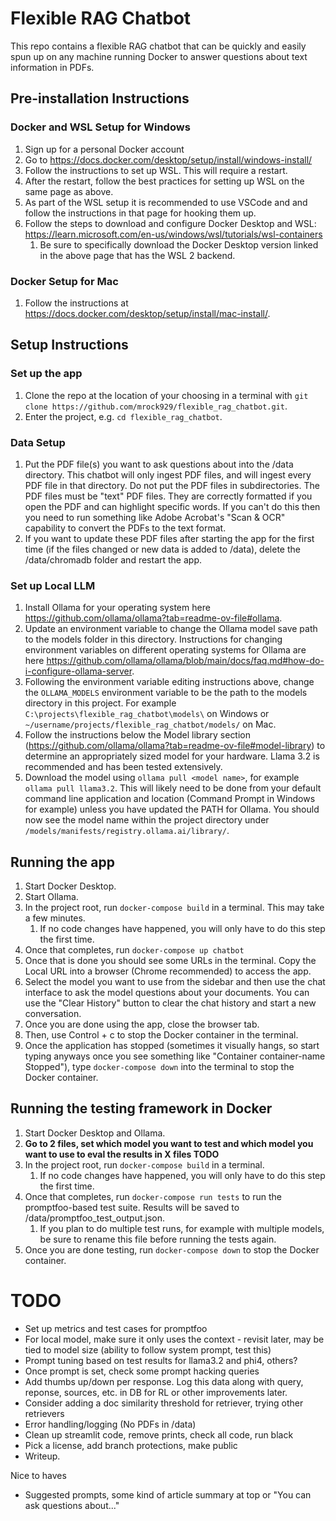 # Flexible RAG Chatbot
This repo contains a flexible RAG chatbot that can be quickly and easily spun up on any machine running Docker to answer questions about text information in PDFs.

## Pre-installation Instructions
### Docker and WSL Setup for Windows
1. Sign up for a personal Docker account
1. Go to https://docs.docker.com/desktop/setup/install/windows-install/
1. Follow the instructions to set up WSL. This will require a restart.
1. After the restart, follow the best practices for setting up WSL on the same page as above.
1. As part of the WSL setup it is recommended to use VSCode and and follow the instructions in that page for hooking them up.
1. Follow the steps to download and configure Docker Desktop and WSL: https://learn.microsoft.com/en-us/windows/wsl/tutorials/wsl-containers
    1. Be sure to specifically download the Docker Desktop version linked in the above page that has the WSL 2 backend.

### Docker Setup for Mac
1. Follow the instructions at https://docs.docker.com/desktop/setup/install/mac-install/.

## Setup Instructions
### Set up the app
1. Clone the repo at the location of your choosing in a terminal with `git clone https://github.com/mrock929/flexible_rag_chatbot.git`.
1. Enter the project, e.g. `cd flexible_rag_chatbot`.

### Data Setup
1. Put the PDF file(s) you want to ask questions about into the /data directory. This chatbot will only ingest PDF files, and will ingest every PDF file in that directory. Do not put the PDF files in subdirectories. The PDF files must be "text" PDF files. They are correctly formatted if you open the PDF and can highlight specific words. If you can't do this then you need to run something like Adobe Acrobat's "Scan & OCR" capability to convert the PDFs to the text format.
1. If you want to update these PDF files after starting the app for the first time (if the files changed or new data is added to /data), delete the /data/chromadb folder and restart the app.

### Set up Local LLM
1. Install Ollama for your operating system here https://github.com/ollama/ollama?tab=readme-ov-file#ollama.
1. Update an environment variable to change the Ollama model save path to the models folder in this directory. Instructions for changing environment variables on different operating systems for Ollama are here https://github.com/ollama/ollama/blob/main/docs/faq.md#how-do-i-configure-ollama-server.
1. Following the environment variable editing instructions above, change the `OLLAMA_MODELS` environment variable to be the path to the models directory in this project. For example `C:\projects\flexible_rag_chatbot\models\` on Windows or `~/username/projects/flexible_rag_chatbot/models/` on Mac.
1. Follow the instructions below the Model library section (https://github.com/ollama/ollama?tab=readme-ov-file#model-library) to determine an appropriately sized model for your hardware. Llama 3.2 is recommended and has been tested extensively.
1. Download the model using `ollama pull <model name>`, for example `ollama pull llama3.2`. This will likely need to be done from your default command line application and location (Command Prompt in Windows for example) unless you have updated the PATH for Ollama. You should now see the model name within the project directory under `/models/manifests/registry.ollama.ai/library/`.

## Running the app
1. Start Docker Desktop.
1. Start Ollama.
1. In the project root, run `docker-compose build` in a terminal. This may take a few minutes.
    1. If no code changes have happened, you will only have to do this step the first time.
1. Once that completes, run `docker-compose up chatbot`
1. Once that is done you should see some URLs in the terminal. Copy the Local URL into a browser (Chrome recommended) to access the app.
1. Select the model you want to use from the sidebar and then use the chat interface to ask the model questions about your documents. You can use the "Clear History" button to clear the chat history and start a new conversation.
1. Once you are done using the app, close the browser tab.
1. Then, use Control + c to stop the Docker container in the terminal.
1. Once the application has stopped (sometimes it visually hangs, so start typing anyways once you see something like "Container container-name Stopped"), type `docker-compose down` into the terminal to stop the Docker container.

## Running the testing framework in Docker
1. Start Docker Desktop and Ollama.
1. **Go to 2 files, set which model you want to test and which model you want to use to eval the results in X files TODO**
1. In the project root, run `docker-compose build` in a terminal.
    1. If no code changes have happened, you will only have to do this step the first time.
1. Once that completes, run `docker-compose run tests` to run the promptfoo-based test suite. Results will be saved to /data/promptfoo_test_output.json.
    1. If you plan to do multiple test runs, for example with multiple models, be sure to rename this file before running the tests again.
1. Once you are done testing, run `docker-compose down` to stop the Docker container.

# TODO
* Set up metrics and test cases for promptfoo
* For local model, make sure it only uses the context - revisit later, may be tied to model size (ability to follow system prompt, test this)
* Prompt tuning based on test results for llama3.2 and phi4, others?
* Once prompt is set, check some prompt hacking queries
* Add thumbs up/down per response. Log this data along with query, reponse, sources, etc. in DB for RL or other improvements later.
* Consider adding a doc similarity threshold for retriever, trying other retrievers
* Error handling/logging (No PDFs in /data)
* Clean up streamlit code, remove prints, check all code, run black
* Pick a license, add branch protections, make public
* Writeup.

Nice to haves
* Suggested prompts, some kind of article summary at top or "You can ask questions about..."

